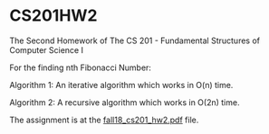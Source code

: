 # CS201HW2
The Second Homework of The CS 201 - Fundamental Structures of Computer Science I

For the finding nth Fibonacci Number:

Algorithm 1: An iterative algorithm which works in O(n) time.

Algorithm 2: A recursive algorithm which works in O(2n) time.

The assignment is at the [fall18_cs201_hw2.pdf](fall18_cs201_hw2.pdf) file.

